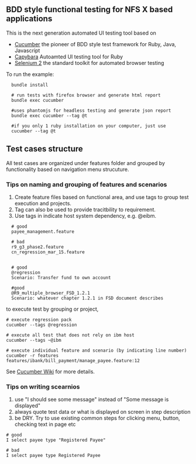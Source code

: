 ## BDD style functional testing for NFS X based applications 

This is the next generation automated UI testing tool based on

* [Cucumber](http://cukes.info) the pioneer of BDD style test framework for Ruby, Java, Javascript 
* [Capybara](https://github.com/jnicklas/capybara) Autoamted UI testing tool for Ruby
* [Selenium 2](http://www.seleniumhq.org) the standard toolkit for automated browser testing

To run the example:

```
  bundle install

  # run tests with firefox browser and generate html report
  bundle exec cucumber 

  #uses phantomjs for headless testing and generate json report
  bundle exec cucumber --tag @t

  #if you only 1 ruby installation on your computer, just use
  cucumber --tag @t

```

## Test cases structure

All test cases are organized under features folder and grouped by functionality based on navigation menu strucuture.

### Tips on naming and grouping of features and scenarios

1. Create feature files based on functional area, and use tags to group test execution and projects.
2. Tag can also be used to provide tracitbility to requirement.
3. Use tags in indicate host system dependency, e.g. @eibm.

```
  # good
  payee_management.feature

  # bad
  r9_g3_phase2.feature 
  cn_regression_mar_15.feature 


  # good
  @regression
  Scenario: Transfer fund to own account

  #good
  @R9_multiple_browser_FSD_1.2.1 
  Scenario: whatever chapter 1.2.1 in FSD document describes

```

to execute test by grouping or project,

```
# execute regression pack
cucumber --tags @regression

# execute all test that does not rely on ibm host
cucumber --tags ~@ibm

# execute individual feature and scenario (by indicating line number)
cucumber -r features features/ibank/bill_payment/manage_payee.feature:12

```

See [Cucumber Wiki](https://github.com/cucumber/cucumber/wiki/Tags) for more details.


### Tips on writing scearnios
1. use "I should see some message" instead of "Some message is displayed"
2. always quote test data or what is displayed on screen in step description
3. be DRY. Try to use existing common steps for clicking menu, button, checking text in page etc

```
# good
I select payee type "Registered Payee"

# bad
I select payee type Registered Payee

```


